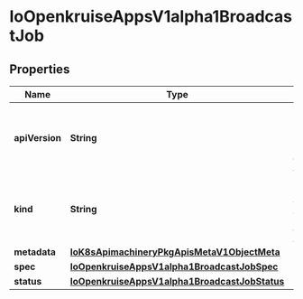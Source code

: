 
# IoOpenkruiseAppsV1alpha1BroadcastJob

## Properties
Name | Type | Description | Notes
------------ | ------------- | ------------- | -------------
**apiVersion** | **String** | APIVersion defines the versioned schema of this representation of an object. Servers should convert recognized schemas to the latest internal value, and may reject unrecognized values. More info: https://git.k8s.io/community/contributors/devel/api-conventions.md#resources |  [optional]
**kind** | **String** | Kind is a string value representing the REST resource this object represents. Servers may infer this from the endpoint the client submits requests to. Cannot be updated. In CamelCase. More info: https://git.k8s.io/community/contributors/devel/api-conventions.md#types-kinds |  [optional]
**metadata** | [**IoK8sApimachineryPkgApisMetaV1ObjectMeta**](IoK8sApimachineryPkgApisMetaV1ObjectMeta.md) |  |  [optional]
**spec** | [**IoOpenkruiseAppsV1alpha1BroadcastJobSpec**](IoOpenkruiseAppsV1alpha1BroadcastJobSpec.md) |  |  [optional]
**status** | [**IoOpenkruiseAppsV1alpha1BroadcastJobStatus**](IoOpenkruiseAppsV1alpha1BroadcastJobStatus.md) |  |  [optional]



